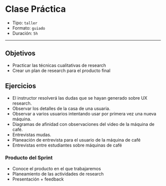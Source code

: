 # Clase Práctica

- Tipo: `taller`
- Formato: `guiado`
- Duración: `5h`

***

## Objetivos

- Practicar las técnicas cualitativas de research
- Crear un plan de research para el producto final

## Ejercicios


- El instructor resolverá las dudas que se hayan generado sobre UX research. 
- Observar los detalles de la casa de una usuaria. 
- Observar a varios usuarios intentando usar por primera vez una nueva máquina. 
- Diagramas de afinidad con observaciones del video de la máquina de café.
- Entrevistas mudas.
- Planeación de entrevista para el usuario de la máquina de café
- Entrevistas entre estudiantes sobre máquinas de café


### Producto del Sprint

- Conoce el producto en el que trabajaremos 
- Planeamiento de las actividades de research
- Presentación + feedback
